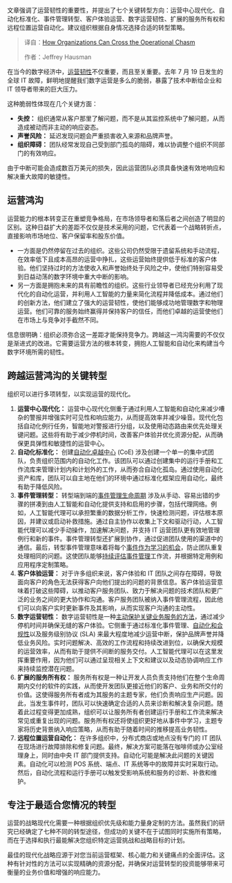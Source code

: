 <!--
title: 企业如何跨越运营鸿沟
cover: https://cdn.thenewstack.io/media/2025/06/a7231d42-tightrope.jpg
summary: 文章强调了运营韧性的重要性，并提出了七个关键转型方向：运营中心现代化、自动化标准化、事件管理转型、客户体验运营、数字运营韧性、扩展的服务所有权和远程位置运营自动化。建议组织根据自身情况选择合适的转型策略。
-->

文章强调了运营韧性的重要性，并提出了七个关键转型方向：运营中心现代化、自动化标准化、事件管理转型、客户体验运营、数字运营韧性、扩展的服务所有权和远程位置运营自动化。建议组织根据自身情况选择合适的转型策略。

> 译自：[How Organizations Can Cross the Operational Chasm](https://thenewstack.io/how-organizations-can-cross-the-operational-chasm/)
> 
> 作者：Jeffrey Hausman

在当今的数字经济中，[运营韧性](https://thenewstack.io/what-is-operational-resilience/)不仅重要，而且至关重要。去年 7 月 19 日发生的全球 IT 故障，鲜明地提醒我们数字运营是多么的脆弱，暴露了技术中断给企业和 IT 领导者带来的巨大压力。

这种脆弱性体现在几个关键方面：

* **失控：** 组织通常从客户那里了解问题，而不是从其监控系统中了解问题，从而造成被动而非主动的响应姿态。
* **声誉风险：** 延迟发现问题会严重损害收入来源和品牌声誉。
* **组织障碍：** 团队经常发现自己受到部门孤岛的阻碍，难以协调整个组织不同部门的有效响应。

由于中断可能会造成数百万美元的损失，因此运营团队必须具备快速有效地响应和解决重大故障的敏捷性。

## 运营鸿沟

运营能力的根本转变正在重塑竞争格局，在市场领导者和落后者之间创造了明显的区别。这种日益扩大的差距不仅仅是技术采用的问题，它代表着一个战略转折点，直接影响市场地位、客户保留率和股东价值。

* 一方面是仍然停留在过去的组织。这些公司仍然受限于遗留系统和手动流程，在效率低下且成本高昂的运营中挣扎，这些运营始终提供低于标准的客户体验。他们坚持过时的方法使收入和声誉始终处于风险之中，使他们特别容易受到日益动荡的数字环境中重大中断的影响。
* 另一方面是拥抱未来的具有前瞻性的组织。这些行业领导者已经充分利用了现代化的自动化运营，并利用人工智能的力量来简化流程并降低成本。通过他们的创新方法，他们建立了强大的运营韧性，使他们能够成功地管理数字和物理运营。他们可靠的服务始终赢得并保持客户的信任，而他们卓越的运营使他们在市场上与竞争对手截然不同。

信息很明确：组织必须弥合这一差距才能保持竞争力。跨越这一鸿沟需要的不仅仅是渐进式的改进。它需要运营方法的根本转变，拥抱人工智能和自动化来构建当今数字环境所需的韧性。

## 跨越运营鸿沟的关键转型

组织可以进行多项转型，以实现运营的现代化。

1. **运营中心现代化：** 运营中心现代化侧重于通过利用人工智能和自动化来减少嘈杂的警报并增强实时可见性和响应能力，从而提高效率并减少噪音。现代化包括自动化例行任务，智能地对警报进行分组，以及使用动态路由来优先处理关键问题。这些将有助于减少停机时间，改善客户体验并优化资源分配，从而确保更具弹性和敏捷性的运营中心。
2. **自动化标准化：** 创建[自动化卓越中心](https://thenewstack.io/a-starters-framework-for-an-automation-center-of-excellence/) (CoE) 涉及创建一个单一的集中式团队，负责组织范围内的自动化工作。该团队可以通过创建集中的运行手册和工作流库来管理计划内和计划外的工作，从而弥合自动化孤岛。通过使用自动化资产和库，团队可以自主地在他们的环境中通过标准化框架应用自动化，最终有助于降低风险。
3. **事件管理转型：** 转型端到端的[事件管理生命周期](https://thenewstack.io/best-practices-for-mastering-the-incident-life-cycle/) 涉及从手动、容易出错的步骤的拼凑到由人工智能和自动化提供支持和启用的步骤，包括代理网络。例如，人工智能代理可以承担繁重的数据分析工作，快速检测问题，评估根本原因，并建议或启动补救措施。通过自主协作以收集上下文和驱动行动，人工智能代理可以减少手动操作，加速解决问题，并支持 IT 运营团队更有效地管理例行和新的事件。事件管理转型还扩展到协作，通过促进团队使用的渠道中的通信。最后，转型事件管理意味着将每个[事件作为学习的机会](https://thenewstack.io/3-strategies-to-turn-incidents-into-learning-opportunities/)，防止团队重复处理相同的问题。这使团队能够[持续评估事件管理](https://thenewstack.io/what-can-incident-teams-learn-from-crisis-management/)工作流，并根据特定用例和应用程序定制策略。
4. **客户体验运营：** 对于许多组织来说，客户体验和 IT 团队之间存在障碍，导致面向客户的角色无法获得客户向他们提出的问题的背景信息。客户体验运营意味着打破这些障碍，以推动客户服务团队、致力于解决问题的技术团队和更广泛的业务之间的更大协作和沟通。客户服务团队被纳入事件管理流程，因此他们可以向客户实时更新事件及其影响，从而实现客户沟通的主动性。
5. **数字运营韧性：** 数字运营韧性是一种[主动保护关键业务服务的方法](https://thenewstack.io/compliance-without-chaos-build-resilient-digital-operations/)，通过减少停机时间并确保无缝的客户体验。它侧重于通过标准化事件管理、[自动化和合规性](https://thenewstack.io/want-to-mitigate-risk-invest-in-automation/)以及服务级别协议 (SLA) 来最大程度地减少运营中断，保护品牌声誉并降低业务风险。实时问题解决、高效的工作流程和持续改进到位，以确保大规模的运营效率，从而有助于提供不间断的服务交付。人工智能代理可以在这里发挥重要作用，因为他们可以通过呈现相关上下文和建议以及动态协调响应工作来持续监控潜在问题。
6. **扩展的服务所有权：** 服务所有权是一种让开发人员负责支持他们在整个生命周期内交付的软件的实践，从而使开发团队更接近他们的客户、业务和所交付的价值。这使得服务所有者成为其服务的主题专家，他们负责响应生产问题。因此，当发生事件时，团队可以快速确定合适的人员来诊断和解决复杂问题。随着此过程变得更加成熟，组织可以让服务所有者创建运行手册和工作流来解决常见或重复出现的问题。服务所有权还将使组织更好地从事件中学习，主题专家将历史背景纳入响应策略，从而有助于随着时间的推移提高业务韧性。
7. **远程位置运营自动化：** 在许多组织中，分布式商店或地点没有专门的 IT 团队在现场进行故障排除和修复问题。最终，解决方案可能落在咖啡师或办公室经理身上，同时由中央 IT 部门提供支持。自动化可能是解决此问题的关键因素。自动化可以检测 POS 系统、端点、IT 系统等中的故障并实时采取行动。然后，自动化流程和运行手册可以触发受影响系统和服务的诊断、补救和维护。

## 专注于最适合您情况的转型

运营的战略现代化需要一种根据组织优先级和能力量身定制的方法。虽然我们的研究已经确定了七种不同的转型途径，但成功的关键不在于试图同时实施所有策略，而在于选择和执行最能解决您组织特定运营挑战和战略目标的计划。

最佳的现代化战略应源于对您当前运营框架、核心能力和关键痛点的全面评估。这种有针对性的方法可以实现精确的资源分配，并确保对运营转型的投资能够带来可衡量的业务价值和增强的响应能力。